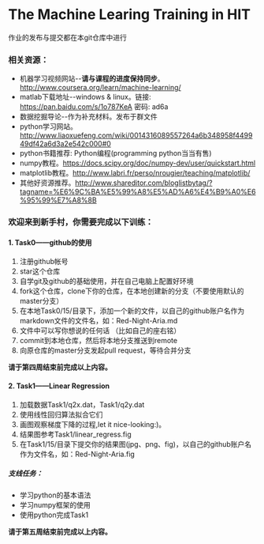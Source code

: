 # The Machine Learing Training in HIT

作业的发布与提交都在本git仓库中进行

### 相关资源：

* 机器学习视频网站--**请与课程的进度保持同步**。http://www.coursera.org/learn/machine-learning/
* matlab下载地址--windows & linux。链接: https://pan.baidu.com/s/1o787KeA 密码: ad6a
* 数据挖掘导论--作为补充材料。发布于群文件
* python学习网站。http://www.liaoxuefeng.com/wiki/0014316089557264a6b348958f449949df42a6d3a2e542c000#0
* python书籍推荐: Python编程(programming python当当有售)
* numpy教程。https://docs.scipy.org/doc/numpy-dev/user/quickstart.html
* matplotlib教程。http://www.labri.fr/perso/nrougier/teaching/matplotlib/
* 其他好资源推荐。http://www.shareditor.com/bloglistbytag/?tagname=%E6%9C%BA%E5%99%A8%E5%AD%A6%E4%B9%A0%E6%95%99%E7%A8%8B

### 欢迎来到新手村，你需要完成以下训练：

#### 1. Task0——github的使用

1. 注册github帐号
2. star这个仓库
3. 自学git及github的基础使用，并在自己电脑上配置好环境
4. fork这个仓库，clone下你的仓库，在本地创建新的分支（不要使用默认的master分支）
5. 在本地Task0/15/目录下，添加一个新的文件，以自己的github账户名作为markdown文件的文件名，如：Red-Night-Aria.md
6. 文件中可以写你想说的任何话 （比如自己的座右铭）
7. commit到本地仓库，然后将本地分支推送到remote
8. 向原仓库的master分支发起pull request，等待合并分支

**请于第四周结束前完成以上内容。**



#### 2. Task1——Linear Regression

1. 加载数据Task1/q2x.dat，Task1/q2y.dat
2. 使用线性回归算法拟合它们
3. 画图观察梯度下降的过程,let it nice-looking:)。
4. 结果图参考Task1/linear_regress.fig
5. 在Task1/15/目录下提交你的结果图(jpg、png、fig)，以自己的github账户名作为文件名，如：Red-Night-Aria.fig

##### 支线任务：
* 学习python的基本语法
* 学习numpy框架的使用
* 使用python完成Task1

**请于第五周结束前完成以上内容。**
